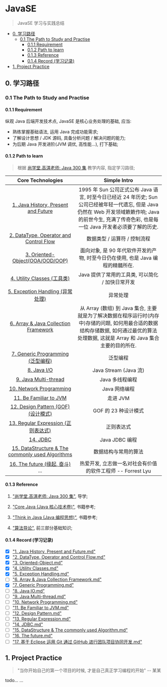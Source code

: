 # JavaSE 
> JavaSE 学习与实践总结

<!-- MarkdownTOC -->

- [0. 学习路径](#0-%E5%AD%A6%E4%B9%A0%E8%B7%AF%E5%BE%84)
    - [0.1 The Path to Study and Practise](#01-the-path-to-study-and-practise)
        - [0.1.1 Requirement](#011-requirement)
        - [0.1.2 Path to learn](#012-path-to-learn)
        - [0.1.3 Reference](#013-reference)
        - [0.1.4 Record \(学习记录\)](#014-record-%E5%AD%A6%E4%B9%A0%E8%AE%B0%E5%BD%95)
- [1. Project Practice](#1-project-practice)

<!-- /MarkdownTOC -->


<a name="0-%E5%AD%A6%E4%B9%A0%E8%B7%AF%E5%BE%84"></a>
## 0. 学习路径

<a name="01-the-path-to-study-and-practise"></a>
### 0.1 The Path to Study and Practise

<a name="011-requirement"></a>
#### 0.1.1 Requirement

纵观 Java 后端开发技术点, JavaSE 是核心业务处理的基础, 应当:  

- 熟练掌握基础语法, 运用 Java 完成功能需求;  
- 了解设计思想 / JDK 源码, 具备分析问题 / 解决问题的能力;
- 为后期 Java 开发进阶(JVM 调优, 高性能...), 打下基础;  

<a name="012-path-to-learn"></a>
#### 0.1.2 Path to learn
> 根据 [尚学堂.高淇老师: Java 300 集]() 教学内容, 指定学习路径;

|                                                                                       Core Technologies                                                                                        |                                                              Simple Intro                                                              |
|:----------------------------------------------------------------------------------------------------------------------------------------------------------------------------------------------:|:--------------------------------------------------------------------------------------------------------------------------------------:|
|                 [1. Java History, Present and Future](https://github.com/ForrestLyu/JavaSE-Practice-Path/blob/master/Notes/1.%20Java%20History%2C%20Present%20and%20Future.md)                 |   1995 年 Sun 公司正式公布 Java 语言, 时至今日已经近 24 年历史; Sun 公司已经被年轻一代遗忘, 但是 Java 仍然在 Web 开发领域簌簌作响; Java 的前世今生, 充满了传奇色彩, 也是每一位 Java 开发者必须要了解的历史.   |
|              [2. DataType, Operator and Control Flow](https://github.com/ForrestLyu/JavaSE-Practice-Path/blob/master/Notes/2.%20DataType%2C%20Operator%20and%20Control%20Flow.md)              |                                                           数据类型 / 运算符 / 控制流程                                                            |
|                                [3. Oriented-Object(OOA/OOD/OOP)](https://github.com/ForrestLyu/JavaSE-Practice-Path/blob/master/Notes/3.%20Oriented-Object.md)                                 |                                            面向对象, 是 90 年代软件开发的产物, 时至今日仍在使用, 也是 Java 编程的精髓所在.                                            |
|                                   [4. Utility Classes (工具类)](https://github.com/ForrestLyu/JavaSE-Practice-Path/blob/master/Notes/4.%20Utility%20Classes.md)                                   |                                                     Java 提供了常用的工具类, 可以简化 / 加快日常开发                                                      |
|                               [5. Exception Handling (异常处理)](https://github.com/ForrestLyu/JavaSE-Practice-Path/blob/master/Notes/5.%20Exception%20Handling.md)                                |                                                                  异常处理                                                                  |
|                [6. Array & Java Collection Framework](https://github.com/ForrestLyu/JavaSE-Practice-Path/blob/master/Notes/6.%20Array%20%26%20Java%20Collection%20Framework.md)                |            从 Array (数组) 到 Java 集合, 主要就是为了解决数据在程序运行时(内存中)存储的问题, 如何用最合适的数据结构存储数据, 如何通过最优的算法处理数据, 这就是 Array 和 Java 集合主要的目的所在.             |
|                              [7. Generic Programming (泛型编程)](https://github.com/ForrestLyu/JavaSE-Practice-Path/blob/master/Notes/7.%20Generic%20Programming.md)                               |                                                                  泛型编程                                                                  |
|                                             [8. Java I/O](https://github.com/ForrestLyu/JavaSE-Practice-Path/blob/master/Notes/8.%20Java%20IO.md)                                              |                                                          Java Stream (Java 流)                                                          |
|                                    [9. Java Multi-thread](https://github.com/ForrestLyu/JavaSE-Practice-Path/blob/master/Notes/9.%20Java%20Multi-thread.md)                                    |                                                               Java 多线程编程                                                               |
|                                 [10. Network Programming](https://github.com/ForrestLyu/JavaSE-Practice-Path/blob/master/Notes/10.%20Network%20Programming.md)                                 |                                                               Java 网络编程                                                                |
|                                [11. Be Familiar to JVM](https://github.com/ForrestLyu/JavaSE-Practice-Path/blob/master/Notes/11.%20Be%20Familiar%20to%20JVM.md)                                |                                                                 走进 JVM                                                                 |
|                               [12. Design Pattern (GOF) (设计模式)](https://github.com/ForrestLyu/JavaSE-Practice-Path/blob/master/Notes/12.%20Design%20Pattern.md)                                |                                                             GOF 的 23 种设计模式                                                             |
|                              [13. Regular Expression (正则表达式)](https://github.com/ForrestLyu/JavaSE-Practice-Path/blob/master/Notes/13.%20Regular%20Expression.md)                              |                                                                 正则表达式                                                                  |
|                                                 [14. JDBC](https://github.com/ForrestLyu/JavaSE-Practice-Path/blob/master/Notes/14.%20JDBC.md)                                                 |                                                              Java JDBC 编程                                                              |
|   [15. DataStructure & The commonly used Algorithms](https://github.com/ForrestLyu/JavaSE-Practice-Path/blob/master/Notes/15.%20DataStructure%20%26%20The%20commonly%20used%20Algorithms.md)   |                                                               数据结构与常用的算法                                                               |
|                                   [16. The future (缘起, 奋斗)](https://github.com/ForrestLyu/JavaSE-Practice-Path/blob/master/Notes/16.%20The%20future.md) ...                                    |                                                热爱开发, 立志做一名对社会有价值的软件工程师   -- Forrest Lyu                                                |

<a name="013-reference"></a>
#### 0.1.3 Reference

1. ["尚学堂.高淇老师: Java 300 集"](http://www.bjsxt.com/download.html), 导学;

2. ["Core Java (Java 核心技术卷)"](https://pan.baidu.com/s/1o7ZnJrO#list/path=%2F), 书籍参考;

3. ["Think in Java (Java 编程思想)"](https://pan.baidu.com/s/1o7ZnJrO#list/path=%2F), 书籍参考;

4. ["算法导论"](https://book.douban.com/subject/20432061/), 前三部分基础知识;

<a name="014-record-%E5%AD%A6%E4%B9%A0%E8%AE%B0%E5%BD%95"></a>
#### 0.1.4 Record (学习记录)

- [x] ["1. Java History, Present and Future.md"](https://github.com/ForrestLyu/JavaSE-Practice-Path/blob/master/Notes/1.%20Java%20History%2C%20Present%20and%20Future.md)
- [x] ["2. DataType, Operator and Control Flow.md"](https://github.com/ForrestLyu/JavaSE-Practice-Path/blob/master/Notes/2.%20DataType%2C%20Operator%20and%20Control%20Flow.md)
- [x] ["3. Oriented-Object.md"](https://github.com/ForrestLyu/JavaSE-Practice-Path/blob/master/Notes/3.%20Oriented-Object.md)
- [x] ["4. Utility Classes.md"](https://github.com/ForrestLyu/JavaSE-Practice-Path/blob/master/Notes/4.%20Utility%20Classes.md)
- [x] ["5. Exception Handling.md"](https://github.com/ForrestLyu/JavaSE-Practice-Path/blob/master/Notes/5.%20Exception%20Handling.md)
- [ ] ["6. Array & Java Collection Framework.md"](https://github.com/ForrestLyu/JavaSE-Practice-Path/blob/master/Notes/6.%20Array%20%26%20Java%20Collection%20Framework.md)
- [x] ["7. Generic Programming.md"](https://github.com/ForrestLyu/JavaSE-Practice-Path/blob/master/Notes/7.%20Generic%20Programming.md)
- [ ] ["8. Java IO.md"](https://github.com/ForrestLyu/JavaSE-Practice-Path/blob/master/Notes/8.%20Java%20IO.md)
- [ ] ["9. Java Multi-thread.md"](https://github.com/ForrestLyu/JavaSE-Practice-Path/blob/master/Notes/9.%20Java%20Multi-thread.md)
- [ ] ["10. Network Programming.md"](https://github.com/ForrestLyu/JavaSE-Practice-Path/blob/master/Notes/10.%20Network%20Programming.md)
- [ ] ["11. Be Familiar to JVM.md"](https://github.com/ForrestLyu/JavaSE-Practice-Path/blob/master/Notes/11.%20Be%20Familiar%20to%20JVM.md)
- [ ] ["12. Design Pattern.md"](https://github.com/ForrestLyu/JavaSE-Practice-Path/blob/master/Notes/12.%20Design%20Pattern.md)
- [ ] ["13. Regular Expression.md"](https://github.com/ForrestLyu/JavaSE-Practice-Path/blob/master/Notes/13.%20Regular%20Expression.md)
- [ ] ["14. JDBC.md"](https://github.com/ForrestLyu/JavaSE-Practice-Path/blob/master/Notes/14.%20JDBC.md)
- [ ] ["15. DataStructure & The commonly used Algorithm.md"](https://github.com/ForrestLyu/JavaSE-Practice-Path/blob/master/Notes/15.%20DataStructure%20%26%20The%20commonly%20used%20Algorithms.md)
- [ ] ["16. The future.md"](https://github.com/ForrestLyu/JavaSE-Practice-Path/blob/master/Notes/16.%20The%20future.md)
- [ ] ["17. 基于 Eclipse 运用 Git 通过 GitHub 进行团队项目协同开发.md"](https://github.com/ForrestLyu/JavaSE-Practice-Path/blob/master/Notes/17.%20%E5%9F%BA%E4%BA%8E%20Eclipse%20%E8%BF%90%E7%94%A8%20Git%20%E9%80%9A%E8%BF%87%20GitHub%20%E8%BF%9B%E8%A1%8C%E5%9B%A2%E9%98%9F%E9%A1%B9%E7%9B%AE%E5%8D%8F%E5%90%8C%E5%BC%80%E5%8F%91.md)

<a name="1-project-practice"></a>
## 1. Project Practice
> "当你开始自己的第一个项目的时候, 才是自己真正学习编程的开始"  -- 某某

todo... ... 
